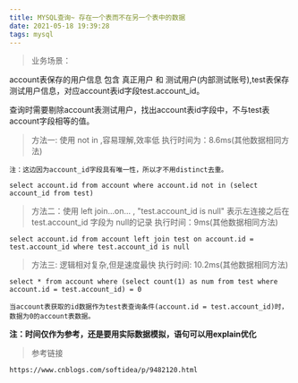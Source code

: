 ```yaml
---
title: MYSQL查询~ 存在一个表而不在另一个表中的数据
date: 2021-05-18 19:39:28
tags: mysql
---
```


>业务场景：

account表保存的用户信息 包含 真正用户 和 测试用户(内部测试账号),test表保存测试用户信息，对应account表id字段test.account_id。

查询时需要剔除account表测试用户，找出account表id字段中，不与test表account字段相等的值。

>方法一: 使用 not in ,容易理解,效率低  执行时间为：8.6ms(其他数据相同方法)
```
注：这边因为account_id字段具有唯一性，所以才不用distinct去重。

select account.id from account where account.id not in (select account_id from test)
```

>方法二：使用 left join...on... , "test.account_id is null" 表示左连接之后在test.account_id 字段为 null的记录  执行时间：9ms(其他数据相同方法)

```
select account.id from account left join test on account.id = test.account_id where test.account_id is null
``` 

>方法三: 逻辑相对复杂,但是速度最快  执行时间: 10.2ms(其他数据相同方法)

```
select * from account where (select count(1) as num from test where account.id = test.account_id) = 0

当account表获取的id数据作为test表查询条件(account.id = test.account_id)时，数据为0的account表数据。
```

**注：时间仅作为参考，还是要用实际数据模拟，语句可以用explain优化**

>参考链接
```
https://www.cnblogs.com/softidea/p/9482120.html
```